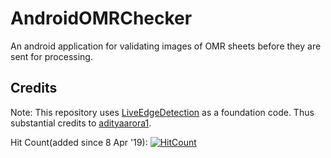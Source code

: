 # AndroidOMRChecker
An android application for validating images of OMR sheets before they are sent for processing.

## Credits
Note: This repository uses [LiveEdgeDetection](https://github.com/adityaarora1/LiveEdgeDetection) as a foundation code. Thus substantial credits to [adityaarora1](https://github.com/adityaarora1).

Hit Count(added since 8 Apr '19): [![HitCount](http://hits.dwyl.io/udayraj123/OMRScanner.svg)](http://hits.dwyl.io/udayraj123/OMRScanner)
